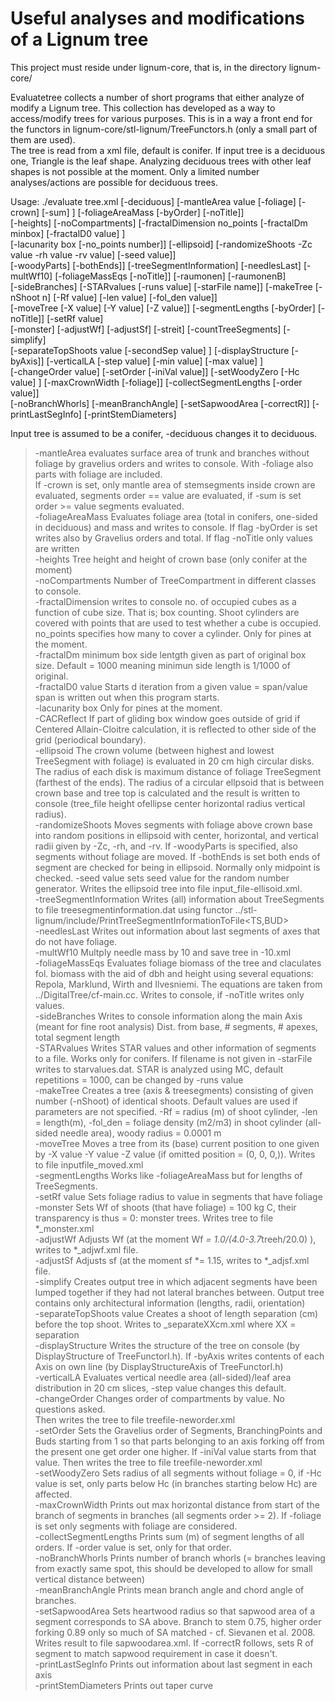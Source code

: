 # Useful analyses and modifications of a Lignum tree

This project must reside under lignum-core, that is, in the directory lignum-core/

Evaluatetree collects a number of short programs that either analyze of modify a Lignum tree. This collection has developed as a way to access/modify trees for various purposes. This is in a way a front end for the functors in lignum-core/stl-lignum/TreeFunctors.h (only a small part of them are used). <br />
The tree is read from a xml file, default is conifer. If input tree is a deciduous one, Triangle is the leaf shape. Analyzing deciduous trees with other leaf shapes is not possible at the moment. Only a limited number analyses/actions are possible for deciduous trees. <br />

Usage: ./evaluate  tree.xml [-deciduous] [-mantleArea value [-foliage] [-crown] [-sum] ] [-foliageAreaMass [-byOrder] [-noTitle]] <br />
       [-heights] [-noCompartments] [-fractalDimension no_points [-fractalDm minbox] [-fractalD0 value] ] <br />
       [-lacunarity box [-no_points number]] [-ellipsoid] [-randomizeShoots -Zc value -rh value -rv value] [-seed value]] <br />
       [-woodyParts] [-bothEnds]] [-treeSegmentInformation] [-needlesLast] [-multWf10] [-foliageMassEqs [-noTitle]]  [-raumonen] [-raumonenB] <br />
       [-sideBranches] [-STARvalues [-runs value] [-starFile name]] [-makeTree [-nShoot n] [-Rf value] [-len value] [-fol_den value]] <br />
       [-moveTree [-X value] [-Y value] [-Z value]] [-segmentLengths [-byOrder] [-noTitle]] [-setRf value] <br />
       [-monster] [-adjustWf] [-adjustSf] [-streit] [-countTreeSegments] [-simplify] <br />
       [-separateTopShoots value [-secondSep value] ] [-displayStructure [-byAxis]] [-verticalLA [-step value] [-min value] [-max value] ] <br />
       [-changeOrder value] [-setOrder [-iniVal value]] [-setWoodyZero [-Hc value] ] [-maxCrownWidth [-foliage]] [-collectSegmentLengths [-order value]] <br />
       [-noBranchWhorls] [-meanBranchAngle] [-setSapwoodArea [-correctR]] [-printLastSegInfo] [-printStemDiameters] <br />


Input tree is assumed to be a conifer, -deciduous changes it to deciduous. <br />
> -mantleArea    evaluates surface area of trunk and branches without foliage by gravelius orders and writes to console. With -foliage also parts with foliage are included. <br />
>               If -crown is set, only mantle area of stemsegments inside crown are evaluated, segments order == value are evaluated, if -sum is set order >= value segments evaluated. <br />
> -foliageAreaMass   Evaluates foliage area (total in conifers, one-sided in deciduous) and mass and writes to console. If flag -byOrder is set writes also by Gravelius orders and total. If flag -noTitle only values are written <br />
> -heights           Tree height and height of crown base (only conifer at the moment) <br />
> -noCompartments    Number of TreeCompartment in different classes to console. <br />
> -fractalDimension  writes to console no. of occupied cubes as a function of cube size. That is; box counting. Shoot cylinders are covered with points that are used to test whether a cube is occupied. no_points specifies how many to cover a cylinder. Only for pines at the moment. <br />
> -fractalDm <minbox>    minimum box side lentgth given as part of original box size. Default = 1000 meaning minimun side length is 1/1000 of original. <br />
> -fractalD0 value     Starts d iteration from a given value = span/value span is written out when this program starts. <br />
> -lacunarity box Only for pines at the moment. <br />
> -CACReflect  If part of gliding box window goes outside of grid if Centered Allain-Cloitre calculation, it is reflected to other side of the grid (periodical boundary). <br />
> -ellipsoid   The crown volume (between highest and lowest TreeSegment with foliage) is evaluated in 20 cm high circular disks. The radius of each disk is maximum distance of foliage TreeSegment (farthest of the ends). The radius of a circular ellpsoid that is between crown base and tree top is calculated and the result is written to console (tree_file height ofellipse center horizontal radius vertical radius). <br />
> -randomizeShoots   Moves segments with foliage above crown base into random positions in ellipsoid with center, horizontal, and vertical radii given by -Zc, -rh, and  -rv. If -woodyParts is specified, also segments without foliage are moved. If -bothEnds is set both ends of segment are checked for being in ellipsoid. Normally only midpoint is checked. -seed value sets seed value for the random number generator. Writes the ellipsoid tree into file input_file-ellisoid.xml. <br />
> -treeSegmentInformation      Writes (all) information about TreeSegments to file treesegmentinformation.dat using functor ../stl-lignum/include/PrintTreeSegmentInformationToFile<TS,BUD> <br />
> -needlesLast Writes out information about last segments of axes that do not have foliage. <br />
> -multWf10    Multply needle mass by 10 and save tree in <filename>-10.xml <br />
> -foliageMassEqs              Evaluates foliage biomass of the tree and claculates fol. biomass with the aid of dbh and height using several equations: Repola, Marklund, Wirth and Ilvesniemi. The equations are taken from ../DigitalTree/cf-main.cc. Writes to console, if -noTitle writes only values. <br />
> -sideBranches   Writes to console information along the main Axis (meant for fine root analysis) Dist. from base, # segments, # apexes, total segment length <br />
> -STARvalues  Writes STAR values and other information of segments to a file. Works only for conifers. If filename is not given in -starFile <name> writes to starvalues.dat. STAR is analyzed using MC, default repetitions = 1000, can be changed by -runs value <br />
> -makeTree    Creates a tree (axis & treesegments) consisting of given number (-nShoot) of identical shoots. Default values are used if parameters are not specified. -Rf = radius (m) of shoot cylinder, -len = length(m), -fol_den = foliage density (m2/m3) in shoot cylinder (all-sided needle area), woody radius = 0.0001 m <br />
> -moveTree    Moves a tree from its (base) current position to one given by -X value -Y value -Z value (if omitted position = (0, 0, 0,)). Writes to file inputfile_moved.xml <br />
> -segmentLengths    Works like -foliageAreaMass but for lengths of TreeSegments. <br />
> -setRf value     Sets foliage radius to value in segments that have foliage <br />
> -monster     Sets Wf of shoots (that have foliage) = 100 kg C, their transparency is thus = 0: monster trees. Writes tree to file *_monster.xml <br />
> -adjustWf    Adjusts Wf (at the moment Wf *= 1.0/(4.0-3.7*treeh/20.0) ), writes to *_adjwf.xml file. <br />
> -adjustSf    Adjusts sf (at the moment sf *= 1.15, writes to *_adjsf.xml file. <br />
> -simplify    Creates output tree in which adjacent segments have been lumped together if they had not lateral branches between. Output tree contains only architectural information (lengths, radii, orientation) <br /> 
> -separateTopShoots value  Creates a shoot of length separation (cm) before the top shoot. Writes to <treefile>_separateXXcm.xml where XX = separation <br />
> -displayStructure   Writes the structure of the tree on console (by DisplayStructure of TreeFunctorI.h). If -byAxis writes contents of each Axis on own line (by DisplayStructureAxis of TreeFunctorI.h) <br />
> -verticalLA  Evaluates vertical needle area (all-sided)/leaf area distribution in 20 cm slices, -step value changes this default. <br />
> -changeOrder Changes order of compartments by value. No questions asked. <br /> Then writes the tree to file treefile-neworder.xml <br />
> -setOrder    Sets the Gravelius order of Segments, BranchingPoints and Buds starting from 1 so that parts belonging to an axis forking off from the present one get order one higher. If -iniVal value starts from that value. Then writes the tree to file treefile-neworder.xml <br />
> -setWoodyZero       Sets radius of all segments without foliage = 0, if -Hc value is set, only parts below Hc (in branches starting below Hc) are affected. <br />
> -maxCrownWidth      Prints out max horizontal distance from start of the branch of segments in branches (all segments order >= 2). If -foliage is set only segments with foliage are considered. <br />
> -collectSegmentLengths Prints sum (m) of segment lengths of all orders. If -order value is set, only for that order.  <br />
> -noBranchWhorls     Prints number of branch whorls (= branches leaving from exactly same spot, this should be developed to allow for small vertical distance between) <br />
> -meanBranchAngle    Prints mean branch angle and chord angle of branches.  <br />
> -setSapwoodArea     Sets heartwood radius so that sapwood area of a segment corresponds to SA above. Branch to stem 0.75, higher order forking 0.89 only so much of SA matched - cf. Sievanen et al. 2008. Writes result to file sapwoodarea.xml. If -correctR follows, sets R of segment to match sapwood requirement in case it doesn't. <br />
> -printLastSegInfo   Prints out information about last segment in each axis <br />
> -printStemDiameters    Prints out taper curve <br />
